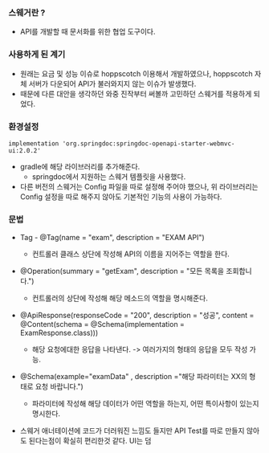 ### 스웨거란 ?
  * API를 개발할 때 문서화를 위한 협업 도구이다.
 

### 사용하게 된 계기
* 원래는 요금 및 성능 이슈로 hoppscotch 이용해서 개발하였으나, hoppscotch 자체 서버가 다운되어 API가 불러와지지 않는 이슈가 발생했다.
* 때문에 다른 대안을 생각하던 와중 진작부터 써볼까 고민하던 스웨거를 적용하게 되었다.

### 환경설정
```
implementation 'org.springdoc:springdoc-openapi-starter-webmvc-ui:2.0.2'
```

* gradle에 해당 라이브러리를 추가해준다.
  * springdoc에서 지원하는 스웨거 템플릿을 사용했다.
* 다른 버전의 스웨거는 Config 파일을 따로 설정해 주어야 했으나, 위 라이브러리는 Config 설정을 따로 해주지 않아도 기본적인 기능의 사용이 가능하다.


### 문법
* Tag - @Tag(name = "exam", description = "EXAM API")
  * 컨트롤러 클래스 상단에 작성해 API의 이름을 지어주는 역할을 한다.
* @Operation(summary = "getExam", description = "모든 목록을 조회합니다.")
  * 컨트롤러의 상단에 작성해 해당 메소드의 역할을 명시해준다.
* @ApiResponse(responseCode = "200", description = "성공", content = @Content(schema = @Schema(implementation = ExamResponse.class)))
  * 해당 요청에대한 응답을 나타낸다. -> 여러가지의 형태의 응답을 모두 작성 가능.
* @Schema(example="examData" , description ="해당 파라미터는 XX의 형태로 요청 바랍니다.")
  * 파라미터에 작성해 해당 데이터가 어떤 역할을 하는지, 어떤 특이사항이 있는지 명시한다.


* 스웨거 애너테이션에 코드가 더러워진 느낌도 들지만 API Test를 따로 만들지 않아도 된다는점이 확실히 편리한것 같다. UI는 덤
  

